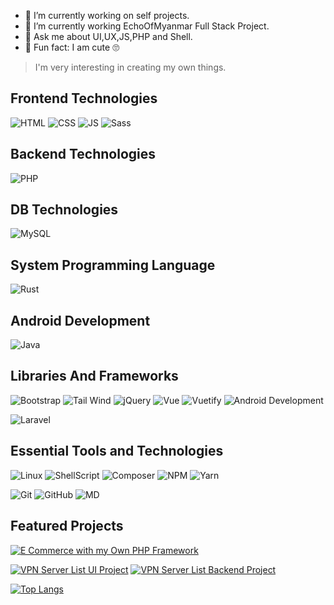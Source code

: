 - 🔭 I’m currently working on self projects.
- 🌱 I’m currently working EchoOfMyanmar Full Stack Project.
- 💬 Ask me about UI,UX,JS,PHP and Shell.
- 👀 Fun fact: I am cute 🙄

> I'm very interesting in creating my own things.

##  Frontend Technologies

![HTML](https://img.shields.io/badge/-HTML-000?style=plastic&logo=HTML5)
![CSS](https://img.shields.io/badge/-CSS-000?style=plastic&logo=CSS3&logoColor=1572B6)
![JS](https://img.shields.io/badge/-JavaScript-000?style=plastic&logo=JavaScript)
![Sass](https://img.shields.io/badge/-Sass-000?style=plastic&logo=Sass)


## Backend Technologies

![PHP](https://img.shields.io/badge/-PHP-000?style=plastic&logo=PHP)

## DB Technologies

![MySQL](https://img.shields.io/badge/-MySQL-000?style=plastic&logo=MySQL)

## System Programming Language

![Rust](https://img.shields.io/badge/-Rust-000?style=plastic&logo=Rust)

## Android Development

![Java](https://img.shields.io/badge/-Java-000?style=plastic&logo=Java)


## Libraries And Frameworks

![Bootstrap](https://img.shields.io/badge/-Bootstrap-000?style=plastic&logo=Bootstrap)
![Tail Wind](https://img.shields.io/badge/-Tail_Wind-000?style=plastic&logo=Tailwind-CSS)
![jQuery](https://img.shields.io/badge/-jQuery-000?style=plastic&logo=jQuery&logoColor=0769AD)
![Vue](https://img.shields.io/badge/-Vue.js-000?style=plastic&logo=Vue.js)
![Vuetify](https://img.shields.io/badge/-Vuetify-000?style=plastic&logo=Vuetify&logoColor=1867C0)
![Android Development](https://img.shields.io/badge/-Android-000?style=plastic&logo=android&logoColor=00FF00)


![Laravel](https://img.shields.io/badge/-Laravel-000?style=plastic&logo=Laravel)

## Essential Tools and Technologies

![Linux](https://img.shields.io/badge/-Linux-000?style=plastic&logo=Linux)
![ShellScript](https://img.shields.io/badge/-ShellScript-000?style=plastic&logo=Shell)
![Composer](https://img.shields.io/badge/-Composer-000?style=plastic&logo=Composer)
![NPM](https://img.shields.io/badge/-NPM-000?style=plastic&logo=NPM)
![Yarn](https://img.shields.io/badge/-Yarn-000?style=plastic&logo=Yarn)

![Git](https://img.shields.io/badge/-Git-000?style=plastic&logo=Git)
![GitHub](https://img.shields.io/badge/-GitHub-000?style=plastic&logo=GitHub)
![MD](https://img.shields.io/badge/-MarkDown-000?style=plastic&logo=Markdown)

## Featured Projects

[![E Commerce with my Own PHP Framework](https://img.shields.io/badge/-E_Commerence_with_My_Own_PHP_Framework-000?style=plastic)](https://github.com/amm834/E-commerce)

[![VPN Server List UI Project](https://img.shields.io/badge/-VPN_Servers_List_UI-000?style=plastic)](https://mmcyberyouth.github.io/VPNList_UI/)
[![VPN Server List Backend Project](https://img.shields.io/badge/-VPN_Servers_List_Backend-000?style=plastic)](https://github.com/mmcyberyouth/mcy_vpn)


[![Top Langs](https://github-readme-stats.vercel.app/api/top-langs/?username=amm834&layout=compact&theme=dracula)](https://github.com/anuraghazra/github-readme-stats)
